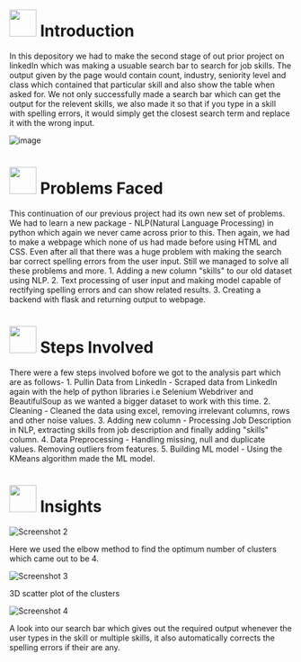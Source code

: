 # <img src="https://media.tenor.com/2ZexrTx-QSQAAAAC/linkedin.gif" width="48" height="48"> **Introduction**

In this depository we had to make the second stage of out prior project on linkedIn which was making a usuable search bar to search for job skills. The output given by the page would contain count, industry, seniority level and class which contained that particular skill and also show the table when asked for. We not only successfully made a search bar which can get the output for the relevent skills, we also made it so that if you type in a skill with spelling errors, it would simply get the closest search term and replace it with the wrong input.

![image](https://media.tenor.com/Y9pvgO_jITsAAAAC/business-card-career.gif)



# <img src="https://media.tenor.com/3yhRZ20Z0dUAAAAi/vinesauce-joel.gif" weight="48" height="48"> **Problems Faced**

This continuation of our previous project had its own new set of problems. We had to learn a new package - NLP(Natural Language Processing) in python which again we never came across prior to this. Then again, we had to make a webpage which none of us had made before using HTML and CSS. Even after all that there was a huge problem with making the search bar correct spelling errors from the user input. Still we managed to solve all these problems and more.
    1. Adding a new column "skills" to our old dataset using NLP.
    2. Text processing of user input and making model capable of rectifying spelling errors and can show related results.
    3. Creating a backend with flask and returning output to webpage.
    
# <img src="https://media.tenor.com/wvFShvObfuIAAAAi/curiouspiyuesh-piyuesh-modi.gif" width="48" height="48"> **Steps Involved**

There were a few steps involved bofore we got to the analysis part which are as follows-
    1. Pullin Data from LinkedIn - Scraped data from LinkedIn again with the help of python libraries i.e Selenium Webdriver and BeautifulSoup as we wanted a            bigger dataset to work with this time.
    2. Cleaning - Cleaned the data using excel, removing irrelevant columns, rows and other noise values.
    3. Adding new column - Processing Job Description in NLP, extracting skills from job description and finally adding "skills" column.
    4. Data Preprocessing - Handling missing, null and duplicate values. Removing outliers from features.
    5. Building ML model - Using the KMeans algorithm made the ML model.
    
# <img src="https://media.tenor.com/K8DuFxJuF50AAAAi/goal-circle.gif" width="48" height="48"> **Insights**


![Screenshot 2](https://user-images.githubusercontent.com/110715196/236049737-cb3cbd8f-d203-43f7-9690-a59c03dbb322.png)

Here we used the elbow method to find the optimum number of clusters which came out to be 4.


![Screenshot 3](https://user-images.githubusercontent.com/110715196/236050212-e16334cd-c77a-4357-bc21-a95a3ccf32ce.png)

3D scatter plot of the clusters


![Screenshot 4](https://user-images.githubusercontent.com/110715196/236050370-9bb34408-557c-46a8-b515-f17694542018.png)

A look into our search bar which gives out the required output whenever the user types in the skill or multiple skills, it also automatically corrects the spelling errors if their are any.

    
    
    
